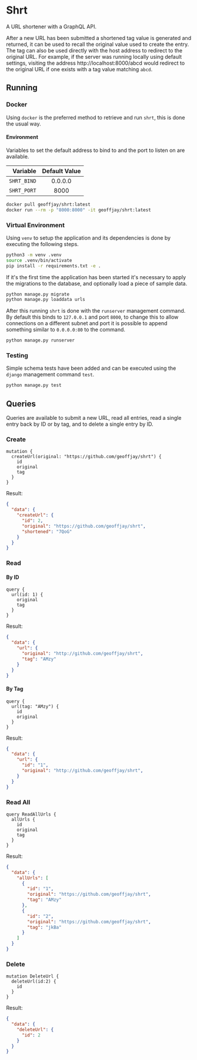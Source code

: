 # Shrt

A URL shortener with a GraphQL API.

After a new URL has been submitted a shortened tag value is generated and
returned, it can be used to recall the original value used to create the entry.
The tag can also be used directly with the host address to redirect to the
original URL. For example, if the server was running locally using default
settings, visiting the address http://localhost:8000/abcd would redirect to
the original URL if one exists with a tag value matching `abcd`.

## Running

### Docker

Using `docker` is the preferred method to retrieve and run `shrt`, this is done
the usual way.

#### Environment

Variables to set the default address to bind to and the port to listen on are
available.

Variable | Default Value
-: | :-:
`SHRT_BIND` | 0.0.0.0
`SHRT_PORT` | 8000

```sh
docker pull geoffjay/shrt:latest
docker run --rm -p "8000:8000" -it geoffjay/shrt:latest
```

### Virtual Environment

Using `venv` to setup the application and its dependencies is done by executing
the following steps.

```sh
python3 -m venv .venv
source .venv/bin/activate
pip install -r requirements.txt -e .
```

If it's the first time the application has been started it's necessary to
apply the migrations to the database, and optionally load a piece of
sample data.

```sh
python manage.py migrate
python manage.py loaddata urls
```

After this running `shrt` is done with the `runserver` management command. By
default this binds to `127.0.0.1` and port `8000`, to change this to allow
connections on a different subnet and port it is possible to append something
similar to `0.0.0.0:80` to the command.

```sh
python manage.py runserver
```

### Testing

Simple schema tests have been added and can be executed using the `django`
management command `test`.

```sh
python manage.py test
```

## Queries

Queries are available to submit a new URL, read all entries, read a single
entry back by ID or by tag, and to delete a single entry by ID.

### Create

```gql
mutation {
  createUrl(original: "https://github.com/geoffjay/shrt") {
    id
    original
    tag
  }
}
```

Result:

```json
{
  "data": {
    "createUrl": {
      "id": 2,
      "original": "https://github.com/geoffjay/shrt",
      "shortened": "7QoG"
    }
  }
}
```

### Read

#### By ID

```gql
query {
  url(id: 1) {
    original
    tag
  }
}
```

Result:

```json
{
  "data": {
    "url": {
      "original": "http://github.com/geoffjay/shrt",
      "tag": "AMzy"
    }
  }
}
```

#### By Tag

```gql
query {
  url(tag: "AMzy") {
    id
    original
  }
}
```

Result:

```json
{
  "data": {
    "url": {
      "id": "1",
      "original": "http://github.com/geoffjay/shrt",
    }
  }
}
```

### Read All

```gql
query ReadAllUrls {
  allUrls {
    id
    original
    tag
  }
}
```

Result:

```json
{
  "data": {
    "allUrls": [
      {
        "id": "1",
        "original": "https://github.com/geoffjay/shrt",
        "tag": "AMzy"
      },
      {
        "id": "2",
        "original": "https://github.com/geoffjay/shrt",
        "tag": "jkBa"
      }
    ]
  }
}
```

### Delete

```gql
mutation DeleteUrl {
  deleteUrl(id:2) {
    id
  }
}
```

Result:

```json
{
  "data": {
    "deleteUrl": {
      "id": 2
    }
  }
}
```
